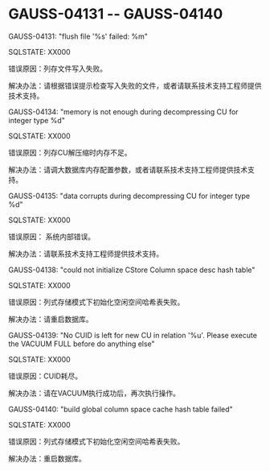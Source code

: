 # GAUSS-04131 -- GAUSS-04140

GAUSS-04131: "flush file '%s' failed: %m"

SQLSTATE: XX000

错误原因：列存文件写入失败。

解决办法：请根据错误提示检查写入失败的文件，或者请联系技术支持工程师提供技术支持。

GAUSS-04134: "memory is not enough during decompressing CU for integer type %d"

SQLSTATE: XX000

错误原因：列存CU解压缩时内存不足。

解决办法：请调大数据库内存配置参数，或者请联系技术支持工程师提供技术支持。

GAUSS-04135: "data corrupts during decompressing CU for integer type %d"

SQLSTATE: XX000

错误原因： 系统内部错误。

解决办法：请联系技术支持工程师提供技术支持。

GAUSS-04138: "could not initialize CStore Column space desc hash table"

SQLSTATE: XX000

错误原因：列式存储模式下初始化空闲空间哈希表失败。

解决办法：请重启数据库。

GAUSS-04139: "No CUID is left for new CU in relation '%u'. Please execute the VACUUM FULL before do anything else"

SQLSTATE: XX000

错误原因：CUID耗尽。

解决办法：请在VACUUM执行成功后，再次执行操作。

GAUSS-04140: "build global column space cache hash table failed"

SQLSTATE: XX000

错误原因：列式存储模式下初始化空闲空间哈希表失败。

解决办法：重启数据库。
